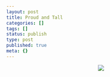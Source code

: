```yaml
---
layout: post
title: Proud and Tall
categories: []
tags: []
status: publish
type: post
published: true
meta: {}
---
```

<p align="center"><img src="http://photos22.flickr.com/33369803_b249c381a5.jpg" /></p>
